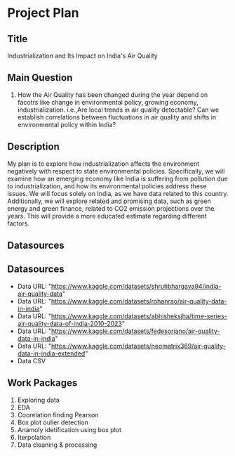 # Project Plan

## Title
<!-- Give your project a short title. -->
Industrialization and Its Impact on India's Air Quality 

## Main Question

<!-- Think about one main question you want to answer based on the data. -->
1. How the Air Quality has been changed during the year depend on facotrs like change in environmental policy, growing economy, industrialization. i.e.,Are local trends in air quality detectable? Can we establish correlations between fluctuations in air quality and shifts in environmental policy within India? 

## Description

<!-- Describe your data science project in max. 200 words. Consider writing about why and how you attempt it. -->
My plan is to explore how industrialization affects the environment negatively with respect to state environmental policies. Specifically, we will examine how an emerging economy like India is suffering from pollution due to industrialization, and how its environmental policies address these issues. We will focus solely on India, as we have data related to this country. Additionally, we will explore related and promising data, such as green energy and green finance, related to CO2 emission projections over the years. This will provide a more educated estimate regarding different factors.
## Datasources

## Datasources

* Data URL: "https://www.kaggle.com/datasets/shrutibhargava94/india-air-quality-data"
* Data URL: "https://www.kaggle.com/datasets/rohanrao/air-quality-data-in-india"
* Data URL: "https://www.kaggle.com/datasets/abhisheksjha/time-series-air-quality-data-of-india-2010-2023"
* Data URL: "https://www.kaggle.com/datasets/fedesoriano/air-quality-data-in-india"
* Data URL: "https://www.kaggle.com/datasets/neomatrix369/air-quality-data-in-india-extended"
* Data CSV
  
## Work Packages

<!-- List of work packages ordered sequentially, each pointing to an issue with more details. -->

1. Exploring data
2. EDA
3. Coorelation finding Pearson
4. Box plot oulier detection 
5. Anamoly idetification using box plot
6. Iterpolation
7. Data cleaning & processing
